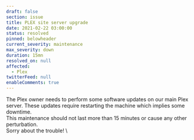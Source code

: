 ```yaml
---
draft: false
section: issue
title: PLEX site server upgrade
date: 2021-02-22 03:00:00
status: resolved
pinned: belowheader
current_severity: maintenance
max_severity: down
duration: 15mn
resolved_on: null
affected:
  - Plex
twitterFeed: null
enableComments: true
---
```


The Plex owner needs to perform some software updates on our main Plex server. These updates require restarting the machine which implies some downtime.
\
This maintenance should not last more than 15 minutes or cause any other perturbation.
\
Sorry about the trouble!
\
